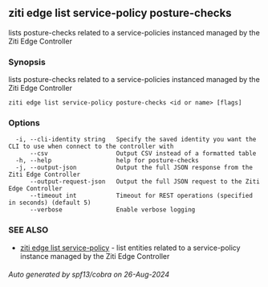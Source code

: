 ## ziti edge list service-policy posture-checks

lists posture-checks related to a service-policies instanced managed by the Ziti Edge Controller

### Synopsis

lists posture-checks related to a service-policies instanced managed by the Ziti Edge Controller

```
ziti edge list service-policy posture-checks <id or name> [flags]
```

### Options

```
  -i, --cli-identity string   Specify the saved identity you want the CLI to use when connect to the controller with
      --csv                   Output CSV instead of a formatted table
  -h, --help                  help for posture-checks
  -j, --output-json           Output the full JSON response from the Ziti Edge Controller
      --output-request-json   Output the full JSON request to the Ziti Edge Controller
      --timeout int           Timeout for REST operations (specified in seconds) (default 5)
      --verbose               Enable verbose logging
```

### SEE ALSO

* [ziti edge list service-policy](../service-policy.md)	 - list entities related to a service-policy instance managed by the Ziti Edge Controller

###### Auto generated by spf13/cobra on 26-Aug-2024
